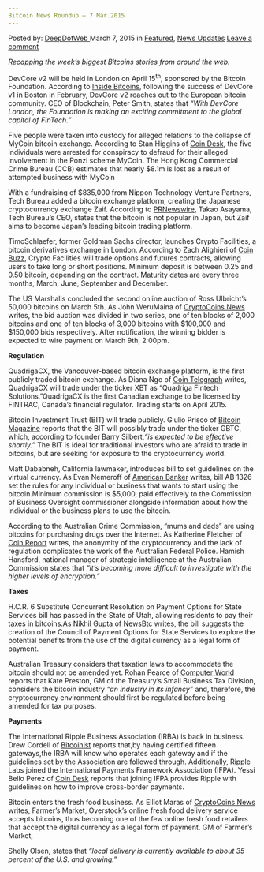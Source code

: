 ```yaml
---
Bitcoin News Roundup – 7 Mar.2015
---
```

<article class="post-listing post-9396 post type-post status-publish format-standard has-post-thumbnail hentry category-deepdot-news category-news-updates tag-bitcoin tag-mar2015 tag-news tag-roundup">
<div class="post-inner">
<p class="post-meta">
<span>Posted by: <a href="https://www.deepdotweb.com/author/admin/" title="">DeepDotWeb </a></span>
<span>March 7, 2015</span>
<span>in <a href="https://www.deepdotweb.com/category/deepdot-news/" rel="category tag">Featured</a>, <a href="https://www.deepdotweb.com/category/news-updates/" rel="category tag">News Updates</a></span>
<span><a href="https://www.deepdotweb.com/2015/03/07/bitcoin-news-roundup-7-mar-2015/#respond">Leave a comment</a></span>
</p>
<div class="clear"></div>
<div class="entry">
<p><em>Recapping the week&#8217;s biggest Bitcoins stories from around the web. </em></p>
<p>DevCore v2 will be held in London on April 15<sup>th</sup>, sponsored by the Bitcoin Foundation. According to <a href="http://insidebitcoins.com/news/bitcoin-briefs-devcore-london-set-for-april-15th/30439">Inside Bitcoins</a>, following the success of DevCore v1 in Boston in February, DevCore v2 reaches out to the European bitcoin community. CEO of Blockchain, Peter Smith, states that <em>“With DevCore London, the Foundation is making an exciting commitment to the global capital of FinTech.”</em></p>
<p>Five people were taken into custody for alleged relations to the collapse of MyCoin bitcoin exchange. According to Stan Higgins of <a href="http://www.coindesk.com/police-arrest-mycoin-bitcoin-exchange/">Coin Desk</a>, the five individuals were arrested for conspiracy to defraud for their alleged involvement in the Ponzi scheme MyCoin. The Hong Kong Commercial Crime Bureau (CCB) estimates that nearly $8.1m is lost as a result of attempted business with MyCoin</p>
<p>With a fundraising of $835,000 from Nippon Technology Venture Partners, Tech Bureau added a bitcoin exchange platform, creating the Japanese cryptocurrency exchange Zaif. According to <a href="http://www.prnewswire.com/news-releases/tech-bureau-inc-raises-835000-launches-major-bitcoin-exchange-in-japan-300045280.html">PRNewswire</a>, Takao Asayama, Tech Bureau&#8217;s CEO, states that the bitcoin is not popular in Japan, but Zaif aims to become Japan’s leading bitcoin trading platform.</p>
<p>TimoSchlaefer, former Goldman Sachs director, launches Crypto Facilities, a bitcoin derivatives exchange in London. According to Zach Alighieri of <a href="http://www.coinbuzz.com/2015/02/27/crypto-facilities-lets-trade-bitcoin-options/">Coin Buzz</a>, Crypto Facilities will trade options and futures contracts, allowing users to take long or short positions. Minimum deposit is between 0.25 and 0.50 bitcoin, depending on the contract. Maturity dates are every three months, March, June, September and December.</p>
<p>The US Marshalls concluded the second online auction of Ross Ulbricht’s 50,000 bitcoins on March 5th. As John WeruMaina of <a href="https://www.cryptocoinsnews.com/us-marshals-conclude-online-bitcoin-auction-ross-ulbrichts-bitcoins/">CryptoCoins News </a>writes, the bid auction was divided in two series, one of ten blocks of 2,000 bitcoins and one of ten blocks of 3,000 bitcoins with $100,000 and $150,000 bids respectively. After notification, the winning bidder is expected to wire payment on March 9th, 2:00pm.</p>
<p><strong>Regulation</strong></p>
<p>QuadrigaCX, the Vancouver-based bitcoin exchange platform, is the first publicly traded bitcoin exchange. As Diana Ngo of <a href="http://cointelegraph.com/news/113609/quadrigacx-to-become-worlds-first-publicly-traded-bitcoin-exchange">Coin Telegraph</a> writes, QuadrigaCX will trade under the ticker XBT as “Quadriga Fintech Solutions.”QuadrigaCX is the first Canadian exchange to be licensed by FINTRAC, Canada’s financial regulator. Trading starts on April 2015.</p>
<p>Bitcoin Investment Trust (BIT) will trade publicly. Giulio Prisco of <a href="https://bitcoinmagazine.com/19452/bitcoin-investment-trust-becomes-first-publicly-traded-bitcoin-fund/">Bitcoin Magazine</a> reports that the BIT will possibly trade under the ticker GBTC, which, according to founder Barry Silbert,<em>“is expected to be effective shortly.” </em>The BIT is ideal for traditional investors who are afraid to trade in bitcoins, but are seeking for exposure to the cryptocurrency world.</p>
<p>Matt Dababneh, California lawmaker, introduces bill to set guidelines on the virtual currency. As Evan Nemeroff of <a href="http://www.americanbanker.com/news/bank-technology/california-considers-bill-setting-virtual-currency-guidelines-1073083-1.html">American Banker</a> writes, bill AB 1326 set the rules for any individual or business that wants to start using the bitcoin.Minimum commission is $5,000, paid effectively to the Commission of Business Oversight commissioner alongside information about how the individual or the business plans to use the bitcoin.</p>
<p>According to the Australian Crime Commission, “mums and dads” are using bitcoins for purchasing drugs over the Internet. As Katherine Fletcher of <a href="https://coinreport.net/australian-senate-committee-continues-inquiry-digital-currencies/">Coin Report</a> writes, the anonymity of the cryptocurrency and the lack of regulation complicates the work of the Australian Federal Police. Hamish Hansford, national manager of strategic intelligence at the Australian Commission states that <em>“it’s becoming more difficult to investigate with the higher levels of encryption.”</em></p>
<p><strong>Taxes</strong></p>
<p>H.C.R. 6 Substitute Concurrent Resolution on Payment Options for State Services bill has passed in the State of Utah, allowing residents to pay their taxes in bitcoins.As Nikhil Gupta of <a href="http://www.newsbtc.com/2015/03/04/utah-successfully-passes-bitcoin-bill/">NewsBtc</a> writes, the bill suggests the creation of the Council of Payment Options for State Services to explore the potential benefits from the use of the digital currency as a legal form of payment.</p>
<p>Australian Treasury considers that taxation laws to accommodate the bitcoin should not be amended yet. Rohan Pearce of <a href="http://www.computerworld.com.au/article/569548/too-soon-change-tax-treatment-bitcoin-treasury-says/">Computer World</a> reports that Kate Preston, GM of the Treasury&#8217;s Small Business Tax Division, considers the bitcoin industry <em>“an industry in its infancy”</em> and, therefore, the cryptocurrency environment should first be regulated before being amended for tax purposes.</p>
<p><strong>Payments</strong></p>
<p>The International Ripple Business Association (IRBA) is back in business. Drew Cordell of <a href="http://bitcoinist.net/international-ripple-business-association-reopens/">Bitcoinist</a> reports that,by having certified fifteen gateways,the IRBA will know who operates each gateway and if the guidelines set by the Association are followed through. Additionally, Ripple Labs joined the International Payments Framework Association (IFPA). Yessi Bello Perez of <a href="http://www.coindesk.com/ripple-labs-joins-cross-border-payments-association/">Coin Desk</a> reports that joining IFPA provides Ripple with guidelines on how to improve cross-border payments.</p>
<p>Bitcoin enters the fresh food business. As Elliot Maras of <a href="https://www.cryptocoinsnews.com/overstock-coms-farmers-market-adds-home-delivery-fresh-food-accepts-bitcoin/">CryptoCoins News</a> writes, Farmer’s Market, Overstock’s online fresh food delivery service accepts bitcoins, thus becoming one of the few online fresh food retailers that accept the digital currency as a legal form of payment. GM of Farmer’s Market,</p>
<p>Shelly Olsen, states that <em>“local delivery is currently available to about 35 percent of the U.S. and growing.</em>”</p>
</div>
<span style="display:none"><a href="https://www.deepdotweb.com/tag/bitcoin/" rel="tag">bitcoin</a> <a href="https://www.deepdotweb.com/tag/mar2015/" rel="tag">mar2015</a> <a href="https://www.deepdotweb.com/tag/news/" rel="tag">news</a> <a href="https://www.deepdotweb.com/tag/roundup/" rel="tag">roundup</a></span> <span style="display:none" class="updated">2015-03-07</span>
<div style="display:none" class="vcard author" itemprop="author" itemscope itemtype="http://schema.org/Person"><strong class="fn" itemprop="name">